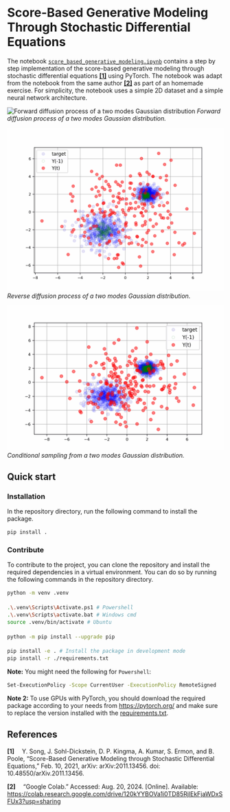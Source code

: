 # Score-Based Generative Modeling Through Stochastic Differential Equations
The notebook [`score_based_generative_modeling.ipynb`](score_based_generative_modeling.ipynb) contains a step by step implementation of the score-based generative modeling through stochastic differential equations **[\[1\]](#references)** using PyTorch. The notebook was adapt from the notebook from the same author **[\[2\]](#references)** as part of an homemade exercise. For simplicity, the notebook uses a simple 2D dataset and a simple neural network architecture.

![Forward diffusion process of a two modes Gaussian distribution](./assets/forward_diffusion_process.gif)
*Forward diffusion process of a two modes Gaussian distribution.*

![Reverse diffusion process of a two modes Gaussian distribution](./assets/backward_diffusion_process.gif)
*Reverse diffusion process of a two modes Gaussian distribution.*

![Conditional sampling from a two modes Gaussian distribution](./assets/conditional_backward_diffusion_process.gif)
*Conditional sampling from a two modes Gaussian distribution.*

## Quick start
### Installation
In the repository directory, run the following command to install the package.
```Bash
pip install .
```

### Contribute
To contribute to the project, you can clone the repository and install the required dependencies in a virtual environment. You can do so by running the following commands in the repository directory.
 ```Bash
 python -m venv .venv

 .\.venv\Scripts\Activate.ps1 # Powershell
 .\.venv\Scripts\activate.bat # Windows cmd
 source .venv/bin/activate # Ubuntu

 python -m pip install --upgrade pip
 
 pip install -e . # Install the package in development mode
 pip install -r ./requirements.txt
 ```

 **Note:** You might need the following for `Powershell`:
 ```Bash
 Set-ExecutionPolicy -Scope CurrentUser -ExecutionPolicy RemoteSigned
 ```

 **Note 2:** To use GPUs with PyTorch, you should download the required package according to your needs from https://pytorch.org/ and make sure to replace the version installed with the [requirements.txt](requirements/requirements.txt).

## References

**[1]**&emsp; Y. Song, J. Sohl-Dickstein, D. P. Kingma, A. Kumar, S. Ermon, and B. Poole, “Score-Based Generative Modeling through Stochastic Differential Equations,” Feb. 10, 2021, arXiv: arXiv:2011.13456. doi: 10.48550/arXiv.2011.13456.

**[2]**&emsp; “Google Colab.” Accessed: Aug. 20, 2024. [Online]. Available: https://colab.research.google.com/drive/120kYYBOVa1i0TD85RjlEkFjaWDxSFUx3?usp=sharing
